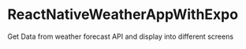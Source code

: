 # ReactNativeWeatherAppWithExpo
Get Data from weather forecast API and display into different screens
